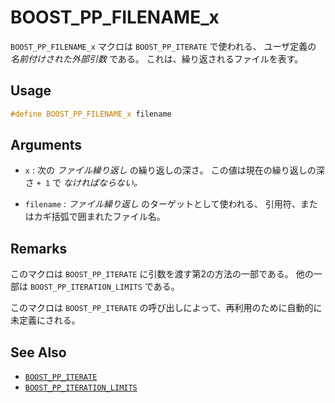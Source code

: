 # BOOST_PP_FILENAME_x

`BOOST_PP_FILENAME_x` マクロは `BOOST_PP_ITERATE` で使われる、
ユーザ定義の *名前付けされた外部引数* である。
これは、繰り返されるファイルを表す。

## Usage

```cpp
#define BOOST_PP_FILENAME_x filename
```

## Arguments

- `x` :
	次の *ファイル繰り返し* の繰り返しの深さ。
	この値は現在の繰り返しの深さ `+ 1` で *なければならない。*

- `filename` :
	*ファイル繰り返し* のターゲットとして使われる、
	引用符、またはカギ括弧で囲まれたファイル名。

## Remarks

このマクロは `BOOST_PP_ITERATE` に引数を渡す第2の方法の一部である。
他の一部は `BOOST_PP_ITERATION_LIMITS` である。

このマクロは `BOOST_PP_ITERATE` の呼び出しによって、再利用のために自動的に未定義にされる。

## See Also

- [`BOOST_PP_ITERATE`](iterate.md)
- [`BOOST_PP_ITERATION_LIMITS`](iteration_limits.md)

